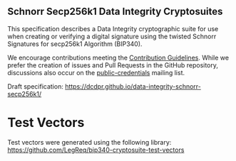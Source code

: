 ## Schnorr Secp256k1 Data Integrity Cryptosuites

This specification describes a Data Integrity cryptographic suite for use when
creating or verifying a digital signature using the twisted Schnorr Signatures for secp256k1 Algorithm (BIP340). 

We encourage contributions meeting the
[Contribution Guidelines](CONTRIBUTING.md). While we prefer the creation of
issues and Pull Requests in the GitHub repository, discussions also occur on the
[public-credentials](http://lists.w3.org/Archives/Public/public-credentials/) mailing list.

Draft specification: https://dcdpr.github.io/data-integrity-schnorr-secp256k1/


# Test Vectors

Test vectors were generated using the following library: https://github.com/LegReq/bip340-cryptosuite-test-vectors

